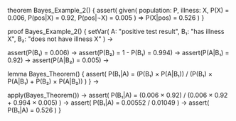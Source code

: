 theorem Bayes_Example_2() {
  assert(
    given(
      population: P,
      illness: X,
      P(X) = 0.006,
      P(pos|X) = 0.92,
      P(pos|¬X) = 0.005
    ) ⇒
    P(X|pos) = 0.526
  )
}

proof Bayes_Example_2() {
  setVar(
    A: "positive test result",
    B₁: "has illness X",
    B₂: "does not have illness X"
  ) →
  
  assert(P(B₁) = 0.006) →
  assert(P(B₂) = 1 - P(B₁) = 0.994) →
  assert(P(A|B₁) = 0.92) →
  assert(P(A|B₂) = 0.005) →
  
  lemma Bayes_Theorem() {
    assert(
      P(B₁|A) = (P(B₁) × P(A|B₁)) / (P(B₁) × P(A|B₁) + P(B₂) × P(A|B₂))
    )
  } →
  
  apply(Bayes_Theorem()) →
  assert(
    P(B₁|A) = (0.006 × 0.92) / (0.006 × 0.92 + 0.994 × 0.005)
  ) →
  assert(
    P(B₁|A) = 0.00552 / 0.01049
  ) →
  assert(
    P(B₁|A) = 0.526
  )
}